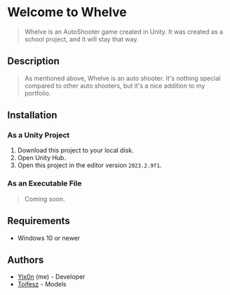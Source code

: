 # Welcome to Whelve
> Whelve is an AutoShooter game created in Unity. It was created as a school project, and it will stay that way.

## Description
> As mentioned above, Whelve is an auto shooter. It's nothing special compared to other auto shooters, but it's a nice addition to my portfolio.

## Installation

### As a Unity Project
1. Download this project to your local disk.
2. Open Unity Hub.
3. Open this project in the editor version `2023.2.9f1`.

### As an Executable File
> Coming soon.

## Requirements
- Windows 10 or newer

## Authors
- [Yix0n](https://github.com/Yix0n/) (me) - Developer
- [Toifesz](https://github.com/TheBigMaster106/) - Models
